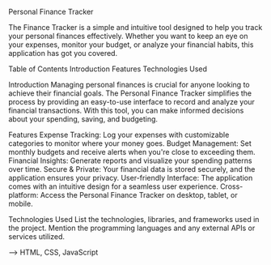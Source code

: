 Personal Finance Tracker


The Finance Tracker is a simple and intuitive tool designed to help you track your personal finances effectively. Whether you want to keep an eye on your expenses, monitor your budget, or analyze your financial habits, this application has got you covered.

Table of Contents
Introduction
Features
Technologies Used



Introduction
Managing personal finances is crucial for anyone looking to achieve their financial goals. The Personal Finance Tracker simplifies the process by providing an easy-to-use interface to record and analyze your financial transactions. With this tool, you can make informed decisions about your spending, saving, and budgeting.

Features
Expense Tracking: Log your expenses with customizable categories to monitor where your money goes.
Budget Management: Set monthly budgets and receive alerts when you're close to exceeding them.
Financial Insights: Generate reports and visualize your spending patterns over time.
Secure & Private: Your financial data is stored securely, and the application ensures your privacy.
User-friendly Interface: The application comes with an intuitive design for a seamless user experience.
Cross-platform: Access the Personal Finance Tracker on desktop, tablet, or mobile.



Technologies Used
List the technologies, libraries, and frameworks used in the project. Mention the programming languages and any external APIs or services utilized.

--> HTML, CSS, JavaScript

